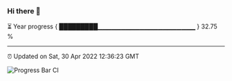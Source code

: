 ### Hi there 👋

⏳ Year progress { █████████▁▁▁▁▁▁▁▁▁▁▁▁▁▁▁▁▁▁▁▁▁ } 32.75 %

---

⏰ Updated on Sat, 30 Apr 2022 12:36:23 GMT

![Progress Bar CI](https://github.com/ZhaoGui/ZhaoGui/workflows/Progress%20Bar%20CI/badge.svg)
